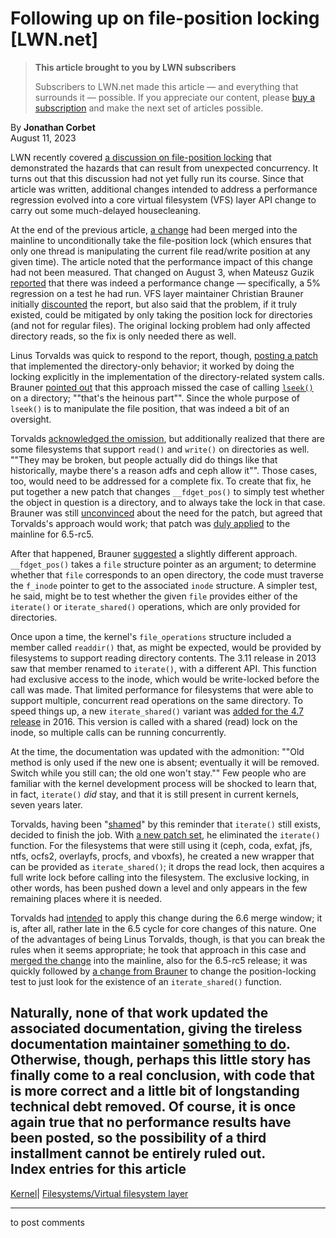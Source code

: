 # Following up on file-position locking [LWN.net]

> **This article brought to you by LWN subscribers**
> 
> Subscribers to LWN.net made this article — and everything that surrounds it — possible. If you appreciate our content, please [buy a subscription](/Promo/nst-nag3/subscribe) and make the next set of articles possible. 

By **Jonathan Corbet**  
August 11, 2023 

LWN recently covered [a discussion on file-position locking](/Articles/939389/) that demonstrated the hazards that can result from unexpected concurrency. It turns out that this discussion had not yet fully run its course. Since that article was written, additional changes intended to address a performance regression evolved into a core virtual filesystem (VFS) layer API change to carry out some much-delayed housecleaning. 

At the end of the previous article, [a change](https://git.kernel.org/linus/20ea1e7d13c1) had been merged into the mainline to unconditionally take the file-position lock (which ensures that only one thread is manipulating the current file read/write position at any given time). The article noted that the performance impact of this change had not been measured. That changed on August 3, when Mateusz Guzik [reported](/ml/linux-fsdevel/20230803095311.ijpvhx3fyrbkasul@f/) that there was indeed a performance change — specifically, a 5% regression on a test he had run. VFS layer maintainer Christian Brauner initially [discounted](/ml/linux-fsdevel/20230803-segeln-hemmen-34df115b4914@brauner/) the report, but also said that the problem, if it truly existed, could be mitigated by only taking the position lock for directories (and not for regular files). The original locking problem had only affected directory reads, so the fix is only needed there as well. 

Linus Torvalds was quick to respond to the report, though, [posting a patch](/ml/linux-fsdevel/CAHk-=whQ51+rKrnUYeuw3EgJMv2RJrwd7UO9qCgOkUdJzcirWw@mail.gmail.com/) that implemented the directory-only behavior; it worked by doing the locking explicitly in the implementation of the directory-related system calls. Brauner [pointed out](/ml/linux-fsdevel/20230803-libellen-klebrig-0a9e19dfa7dd@brauner/) that this approach missed the case of calling [`lseek()`](https://man7.org/linux/man-pages/man2/lseek.2.html) on a directory; ""that's the heinous part"". Since the whole purpose of `lseek()` is to manipulate the file position, that was indeed a bit of an oversight. 

Torvalds [acknowledged the omission](/ml/linux-fsdevel/CAHk-=wi97khTatMKCvJD4tBkf6rMKTP=fLQDnok7MGEEewSz9g@mail.gmail.com/), but additionally realized that there are some filesystems that support `read()` and `write()` on directories as well. ""They may be broken, but people actually did do things like that historically, maybe there's a reason adfs and ceph allow it"". Those cases, too, would need to be addressed for a complete fix. To create that fix, he put together a new patch that changes `__fdget_pos()` to simply test whether the object in question is a directory, and to always take the lock in that case. Brauner was still [unconvinced](/ml/linux-fsdevel/20230804-turnverein-misswirtschaft-ef07a4d7bbec@brauner/) about the need for the patch, but agreed that Torvalds's approach would work; that patch was [duly applied](https://git.kernel.org/linus/797964253d35) to the mainline for 6.5-rc5. 

After that happened, Brauner [suggested](/ml/linux-fsdevel/20230805-furor-angekauft-82e334fc83a3@brauner/) a slightly different approach. `__fdget_pos()` takes a `file` structure pointer as an argument; to determine whether that `file` corresponds to an open directory, the code must traverse the `f_inode` pointer to get to the associated `inode` structure. A simpler test, he said, might be to test whether the given `file` provides either of the `iterate()` or `iterate_shared()` operations, which are only provided for directories. 

Once upon a time, the kernel's `file_operations` structure included a member called `readdir()` that, as might be expected, would be provided by filesystems to support reading directory contents. The 3.11 release in 2013 saw that member renamed to `iterate()`, with a different API. This function had exclusive access to the inode, which would be write-locked before the call was made. That limited performance for filesystems that were able to support multiple, concurrent read operations on the same directory. To speed things up, a new `iterate_shared()` variant was [added for the 4.7 release](https://git.kernel.org/linus/6192269444eb) in 2016. This version is called with a shared (read) lock on the inode, so multiple calls can be running concurrently. 

At the time, the documentation was updated with the admonition: ""Old method is only used if the new one is absent; eventually it will be removed. Switch while you still can; the old one won't stay."" Few people who are familiar with the kernel development process will be shocked to learn that, in fact, `iterate()` _did_ stay, and that it is still present in current kernels, seven years later. 

Torvalds, having been "[shamed](/ml/linux-fsdevel/CAHk-=witxS+hfdFc+xJVpb9y-cE6vYopkDaZvvk=aXHcv-P5=w@mail.gmail.com/)" by this reminder that `iterate()` still exists, decided to finish the job. With [a new patch set](/ml/linux-fsdevel/CAHk-=wiEzoh1gqfOp3DNTS9iPOxAWtS71qS0xv1XBziqGHGTwg@mail.gmail.com/), he eliminated the `iterate()` function. For the filesystems that were still using it (ceph, coda, exfat, jfs, ntfs, ocfs2, overlayfs, procfs, and vboxfs), he created a new wrapper that can be provided as `iterate_shared()`; it drops the read lock, then acquires a full write lock before calling into the filesystem. The exclusive locking, in other words, has been pushed down a level and only appears in the few remaining places where it is needed. 

Torvalds had [intended](/ml/linux-fsdevel/CAHk-=whJtLkYwEFTS9LcRiMjSqq_xswDeXo7hYNWT0Em6nL4Sw@mail.gmail.com/) to apply this change during the 6.6 merge window; it is, after all, rather late in the 6.5 cycle for core changes of this nature. One of the advantages of being Linus Torvalds, though, is that you can break the rules when it seems appropriate; he took that approach in this case and [merged the change](https://git.kernel.org/linus/3e3271549670) into the mainline, also for the 6.5-rc5 release; it was quickly followed by [a change from Brauner](https://git.kernel.org/linus/7d84d1b9af63) to change the position-locking test to just look for the existence of an `iterate_shared()` function. 

Naturally, none of that work updated the associated documentation, giving the tireless documentation maintainer [something to do](/ml/linux-doc/874jl945bv.fsf@meer.lwn.net/). Otherwise, though, perhaps this little story has finally come to a real conclusion, with code that is more correct and a little bit of longstanding technical debt removed. Of course, it is once again true that no performance results have been posted, so the possibility of a third installment cannot be entirely ruled out.  
Index entries for this article  
---  
[Kernel](/Kernel/Index)| [Filesystems/Virtual filesystem layer](/Kernel/Index#Filesystems-Virtual_filesystem_layer)  
  


* * *

to post comments 
